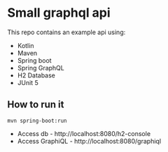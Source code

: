 # Small graphql api
This repo contains an example api using:
* Kotlin
* Maven
* Spring boot
* Spring GraphQL
* H2 Database
* JUnit 5

## How to run it
```$ssh
mvn spring-boot:run
```

* Access db - http://localhost:8080/h2-console
* Access GraphiQL - http://localhost:8080/graphiql